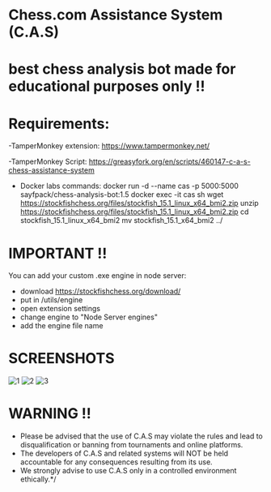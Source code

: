 # Chess.com Assistance System (C.A.S)
# best chess analysis bot made for educational purposes only !!


# Requirements:
-TamperMonkey extension: https://www.tampermonkey.net/

-TamperMonkey Script: https://greasyfork.org/en/scripts/460147-c-a-s-chess-assistance-system

- Docker labs commands:
docker run -d --name cas -p 5000:5000 sayfpack/chess-analysis-bot:1.5
docker exec -it cas sh
wget https://stockfishchess.org/files/stockfish_15.1_linux_x64_bmi2.zip
unzip https://stockfishchess.org/files/stockfish_15.1_linux_x64_bmi2.zip
cd stockfish_15.1_linux_x64_bmi2
mv stockfish_15.1_x64_bmi2 ../


# IMPORTANT !!
You can add your custom .exe engine in node server:
- download https://stockfishchess.org/download/
- put in /utils/engine
- open extension settings
- change engine to "Node Server engines"
- add the engine file name

# SCREENSHOTS
![1](https://user-images.githubusercontent.com/80095684/219965567-57ced9ff-5dbe-4b4d-969c-e6c42d83c5b8.png)
![2](https://user-images.githubusercontent.com/80095684/219965566-224f8acb-38d1-4ff8-9b29-e223c1361273.png)
![3](https://user-images.githubusercontent.com/80095684/219969063-498cb06b-f97c-4e68-a1cf-e8de3f1a677f.png)


# WARNING !!
- Please be advised that the use of C.A.S may violate the rules and lead to disqualification or banning from tournaments and online platforms.
- The developers of C.A.S and related systems will NOT be held accountable for any consequences resulting from its use.
- We strongly advise to use C.A.S only in a controlled environment ethically.*/
